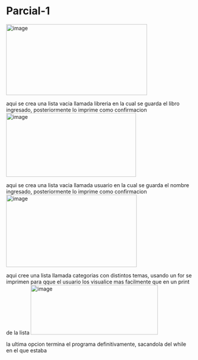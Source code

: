 # Parcial-1
<img width="380" height="191" alt="image" src="https://github.com/user-attachments/assets/6d18d504-166a-43e1-a8f7-13e112a764a1" />

aqui se crea una lista vacia llamada libreria en la cual se guarda el libro ingresado, posteriormente lo imprime como confirmacion
<img width="350" height="172" alt="image" src="https://github.com/user-attachments/assets/24d2f15c-de3e-4e6f-a5ca-62f1c9eb6929" />

aqui se crea una lista vacia llamada usuario en la cual se guarda el nombre ingresado, posteriormente lo imprime como confirmacion
<img width="352" height="195" alt="image" src="https://github.com/user-attachments/assets/3366e154-5426-4e45-b595-360654a06057" />

aqui cree una lista llamada categorias con distintos temas, usando un for se imprimen para qque el usuario los visualice mas facilmente que en un print de la lista
<img width="343" height="134" alt="image" src="https://github.com/user-attachments/assets/50610b9a-1d18-4867-a924-1ccb10086b2b" />

la ultima opcion termina el programa definitivamente, sacandola del while en el que estaba
